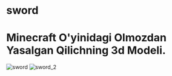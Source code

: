 # sword

# Minecraft O'yinidagi Olmozdan Yasalgan Qilichning 3d Modeli.

![sword](https://user-images.githubusercontent.com/111634490/186717614-3dfe6c40-c967-4fe9-be27-1ecd723e7a12.png)
![sword_2](https://user-images.githubusercontent.com/111634490/186717626-30c231eb-e608-46de-9669-5919caedeca1.png)
